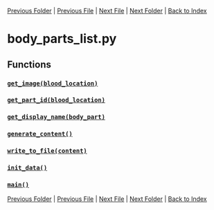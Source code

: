 [Previous Folder](../items/item_article.md) | [Previous File](body_locations_list.md) | [Next File](clothing_list.md) | [Next Folder](../objects/components.md) | [Back to Index](../../index.md)

# body_parts_list.py

## Functions

### [`get_image(blood_location)`](https://github.com/Vaileasys/pz-wiki_parser/blob/main/scripts/lists/body_parts_list.py#L29)
### [`get_part_id(blood_location)`](https://github.com/Vaileasys/pz-wiki_parser/blob/main/scripts/lists/body_parts_list.py#L45)
### [`get_display_name(body_part)`](https://github.com/Vaileasys/pz-wiki_parser/blob/main/scripts/lists/body_parts_list.py#L55)
### [`generate_content()`](https://github.com/Vaileasys/pz-wiki_parser/blob/main/scripts/lists/body_parts_list.py#L69)
### [`write_to_file(content)`](https://github.com/Vaileasys/pz-wiki_parser/blob/main/scripts/lists/body_parts_list.py#L92)
### [`init_data()`](https://github.com/Vaileasys/pz-wiki_parser/blob/main/scripts/lists/body_parts_list.py#L100)
### [`main()`](https://github.com/Vaileasys/pz-wiki_parser/blob/main/scripts/lists/body_parts_list.py#L113)


[Previous Folder](../items/item_article.md) | [Previous File](body_locations_list.md) | [Next File](clothing_list.md) | [Next Folder](../objects/components.md) | [Back to Index](../../index.md)
